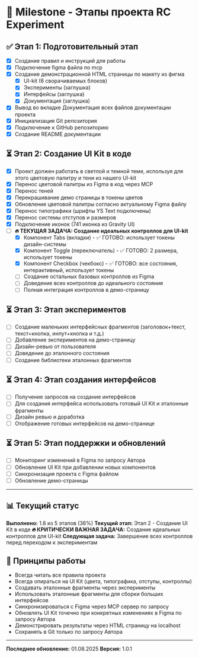 # 🎯 Milestone - Этапы проекта RC Experiment

## ✅ Этап 1: Подготовительный этап
- [x] Создание правил и инструкций для работы
- [x] Подключение figma файла по mcp
- [x] Создание демонстрационной HTML страницы по макету из фигма
  - [x] UI-kit (6 сворачиваемых блоков)
  - [x] Эксперименты (заглушка)
  - [x] Интерфейсы (заглушка)
  - [x] Документация (заглушка)
- [x] Вывод во вкладке Документация всех файлов документации проекта
- [x] Инициализация Git репозитория
- [x] Подключение к GitHub репозиторию
- [x] Создание README документации

## ⏳ Этап 2: Создание UI Kit в коде
- [x] Проект должен работать в светлой и темной теме, используя для этого цветовую палитру и тени из нашего UI-kit
- [x] Перенос цветовой палитры из Figma в код через MCP
- [x] Перенос теней
- [x] Перекрашивание демо страницы в токены цветов
- [x] Обновление цветовой палитры согласно актуальному Figma файлу
- [x] Перенос типографики (шрифты YS Text подключены)
- [x] Перенос системы отступов и размеров
- [x] Подключение иконок (741 иконка из Gravity UI)
- [ ] **🔥 ТЕКУЩАЯ ЗАДАЧА: Создание идеальных контроллов для UI-kit**
  - [x] Компонент Tabs (вкладки) - ✅ ГОТОВО: использует токены дизайн-системы
  - [x] Компонент Toggle (переключатель) - ✅ ГОТОВО: 2 размера, использует токены
  - [x] Компонент Checkbox (чекбокс) - ✅ ГОТОВО: все состояния, интерактивный, использует токены
  - [ ] Создание остальных базовых контроллов из Figma
  - [ ] Доведение всех контроллов до идеального состояния
  - [ ] Полная интеграция контроллов в демо-страницу

## ⏳ Этап 3: Этап экспериментов
- [ ] Создание маленьких интерфейсных фрагментов (заголовок+текст, текст+кнопка, инпут+кнопка и т.д.)
- [ ] Добавление экспериментов на демо-страницу
- [ ] Дизайн-ревью от пользователя
- [ ] Доведение до эталонного состояния
- [ ] Создание библиотеки эталонных фрагментов

## ⏳ Этап 4: Этап создания интерфейсов
- [ ] Получение запросов на создание интерфейсов
- [ ] Для создания интерфейса использовать готовый UI Kit и эталонные фрагменты
- [ ] Дизайн ревью и доработка
- [ ] Отображение готовых интерфейсов на демо-странице

## ⏳ Этап 5: Этап поддержки и обновлений
- [ ] Мониторинг изменений в Figma по запросу Автора
- [ ] Обновление UI Kit при добавлении новых компонентов
- [ ] Синхронизация проекта с Figma файлом
- [ ] Обновление демо-страницы

---

## 📊 Текущий статус

**Выполнено:** 1.8 из 5 этапов (36%)
**Текущий этап:** Этап 2 - Создание UI Kit в коде
**🔥 КРИТИЧЕСКИ ВАЖНАЯ ЗАДАЧА:** Создание идеальных контроллов для UI-kit
**Следующая задача:** Завершение всех контроллов перед переходом к экспериментам

## 🎯 Принципы работы

- Всегда читать все правила проекта
- Всегда опираться на UI Kit (цвета, типографика, отступы, контроллы)
- Создавать эталонные фрагменты через эксперименты
- Использовать эталонные фрагменты для сборки больших интерфейсов
- Синхронизироваться с Figma через MCP сервер по запросу
- Обновлять UI Kit точечно при конкретных изменениях в Figma по запросу Автора
- Демонстрировать результаты через HTML страницу на localhost
- Сохранять в Git только по запросу Автора

---

**Последнее обновление:** 01.08.2025
**Версия:** 1.0.1 